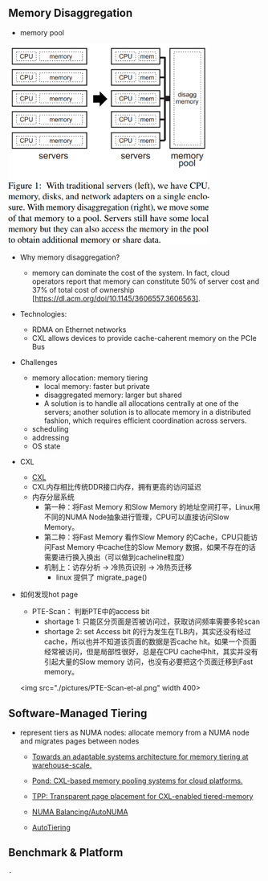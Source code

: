 ## Memory Disaggregation
- memory pool

<img src="./pictures/memory-disaggregation.png" width=400>

- Why memory disaggregation?
    - memory can dominate the cost of the system. In fact, cloud operators report that memory can constitute 50% of server cost and 37% of total cost of ownership [https://dl.acm.org/doi/10.1145/3606557.3606563].

- Technologies:
    - RDMA on Ethernet networks
    - CXL allows devices to provide cache-caherent memory on the PCIe Bus

- Challenges
    - memory allocation: memory tiering
        - local memory: faster but private
        - disaggregated memory: larger but shared
        - A solution is to handle all allocations centrally at one of the servers; another solution is to allocate memory in a distributed fashion, which requires efficient coordination across servers. 
    - scheduling
    - addressing
    - OS state

- CXL
    - [CXL](./CXL.md)
    - CXL内存相比传统DDR接口内存，拥有更高的访问延迟
    - 内存分层系统
        - 第一种：将Fast Memory 和Slow Memory 的地址空间打平，Linux用不同的NUMA Node抽象进行管理，CPU可以直接访问Slow Memory。
        - 第二种：将Fast Memory 看作Slow Memory 的Cache，CPU只能访问Fast Memory 中cache住的Slow Memory 数据，如果不存在的话需要进行换入换出（可以做到cacheline粒度）
        - 机制上：访存分析 -> 冷热页识别 -> 冷热页迁移
            - linux 提供了 migrate_page()

- 如何发现hot page
    - PTE-Scan： 判断PTE中的access bit
        - shortage 1: 只能区分页面是否被访问过，获取访问频率需要多轮scan
        - shortage 2: set Access bit 的行为发生在TLB内，其实还没有经过cache，所以也并不知道该页面的数据是否cache hit。如果一个页面经常被访问，但是局部性很好，总是在CPU cache中hit，其实并没有引起大量的Slow memory 访问，也没有必要把这个页面迁移到Fast memory。

    <img src="./pictures/PTE-Scan-et-al.png" width 400>    

## Software-Managed Tiering
- represent tiers as NUMA nodes: allocate memory from a NUMA node and migrates pages between nodes
    - [Towards an adaptable systems architecture for memory tiering at warehouse-scale.](https://dl.acm.org/doi/pdf/10.1145/3582016.3582031)

    - [Pond: CXL-based memory pooling systems for cloud platforms.](https://dl.acm.org/doi/pdf/10.1145/3575693.3578835)

    - [TPP: Transparent page placement for CXL-enabled tiered-memory](https://dl.acm.org/doi/10.1145/3582016.3582063)

    - [NUMA Balancing/AutoNUMA](https://mirrors.edge.kernel.org/pub/linux/kernel/people/andrea/autonuma/autonuma_bench-20120530.pdf)

    - [AutoTiering](https://www.usenix.org/system/files/atc21-kim-jonghyeon.pdf)

## Benchmark & Platform
    - 